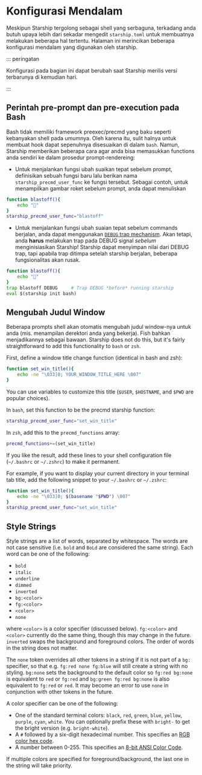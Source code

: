 # Konfigurasi Mendalam

Meskipun Starship tergolong sebagai shell yang serbaguna, terkadang anda butuh upaya lebih dari sekadar mengedit `starship.toml` untuk membuatnya melakukan beberapa hal tertentu. Halaman ini merincikan beberapa konfigurasi mendalam yang digunakan oleh starship.

::: peringatan

Konfigurasi pada bagian ini dapat berubah saat Starship merilis versi terbarunya di kemudian hari.

:::

## Perintah pre-prompt dan pre-execution pada Bash

Bash tidak memiliki framework preexec/precmd yang baku seperti kebanyakan shell pada umumnya. Oleh karena itu, sulit halnya untuk membuat hook dapat sepenuhnya disesuaikan di dalam `bash`. Namun, Starship memberikan beberapa cara agar anda bisa memasukkan functions anda sendiri ke dalam prosedur prompt-rendereing:

- Untuk menjalankan fungsi ubah suaikan tepat sebelum prompt, definisikan sebuah fungsi baru lalu berikan nama `starship_precmd_user_func` ke fungsi tersebut. Sebagai contoh, untuk menampilkan gambar roket sebelum prompt, anda dapat menuliskan

```bash
function blastoff(){
    echo "🚀"
}
starship_precmd_user_func="blastoff"
```

- Untuk menjalankan fungsi ubah suaian tepat sebelum commands berjalan, anda dapat menggunakan [`DEBUG` trap mechanism](https://jichu4n.com/posts/debug-trap-and-prompt_command-in-bash/). Akan tetapi, anda **harus** melakukan trap pada DEBUG signal *sebelum* menginisiasikan Starship! Starship dapat menyimpan nilai dari DEBUG trap, tapi apabila trap ditimpa setelah starship berjalan, beberapa fungsionalitas akan rusak.

```bash
function blastoff(){
    echo "🚀"
}
trap blastoff DEBUG     # Trap DEBUG *before* running starship
eval $(starship init bash)
```

## Mengubah Judul Window

Beberapa prompts shell akan otomatis mengubah judul window-nya untuk anda (mis. menampilan derektori anda yang bekerja). Fish bahkan menjadikannya sebagai bawaan. Starship does not do this, but it's fairly straightforward to add this functionality to `bash` or `zsh`.

First, define a window title change function (identical in bash and zsh):

```bash
function set_win_title(){
    echo -ne "\033]0; YOUR_WINDOW_TITLE_HERE \007"
}
```

You can use variables to customize this title (`$USER`, `$HOSTNAME`, and `$PWD` are popular choices).

In `bash`, set this function to be the precmd starship function:

```bash
starship_precmd_user_func="set_win_title"
```

In `zsh`, add this to the `precmd_functions` array:

```bash
precmd_functions+=(set_win_title)
```

If you like the result, add these lines to your shell configuration file (`~/.bashrc` or `~/.zshrc`) to make it permanent.

For example, if you want to display your current directory in your terminal tab title, add the following snippet to your `~/.bashrc` or `~/.zshrc`:

```bash
function set_win_title(){
    echo -ne "\033]0; $(basename "$PWD") \007"
}
starship_precmd_user_func="set_win_title"
```

## Style Strings

Style strings are a list of words, separated by whitespace. The words are not case sensitive (i.e. `bold` and `BoLd` are considered the same string). Each word can be one of the following:

  - `bold`
  - `italic`
  - `underline`
  - `dimmed`
  - `inverted`
  - `bg:<color>`
  - `fg:<color>`
  - `<color>`
  - `none`

where `<color>` is a color specifier (discussed below). `fg:<color>` and `<color>` currently do the same thing, though this may change in the future. `inverted` swaps the background and foreground colors. The order of words in the string does not matter.

The `none` token overrides all other tokens in a string if it is not part of a `bg:` specifier, so that e.g. `fg:red none fg:blue` will still create a string with no styling. `bg:none` sets the background to the default color so `fg:red bg:none` is equivalent to `red` or `fg:red` and `bg:green fg:red bg:none` is also equivalent to `fg:red` or `red`. It may become an error to use `none` in conjunction with other tokens in the future.

A color specifier can be one of the following:

 - One of the standard terminal colors: `black`, `red`, `green`, `blue`, `yellow`, `purple`, `cyan`, `white`. You can optionally prefix these with `bright-` to get the bright version (e.g. `bright-white`).
 - A `#` followed by a six-digit hexadecimal number. This specifies an [RGB color hex code](https://www.w3schools.com/colors/colors_hexadecimal.asp).
 - A number between 0-255. This specifies an [8-bit ANSI Color Code](https://i.stack.imgur.com/KTSQa.png).

If multiple colors are specified for foreground/background, the last one in the string will take priority.
